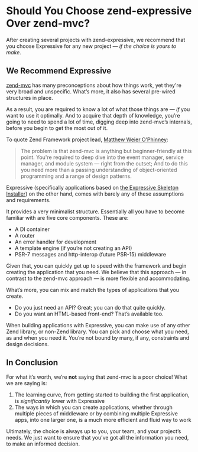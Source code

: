 # Should You Choose zend-expressive Over zend-mvc?

After creating several projects with zend-expressive, we recommend that you
choose Expressive for any new project &mdash; _if the choice is yours to make_.

## We Recommend Expressive

[zend-mvc](https://github.com/zendframework/zend-mvc) has many preconceptions
about how things work, yet they're very broad and unspecific.  What’s more, it
also has several pre-wired structures in place.

As a result, you are required to know a lot of what those things are &mdash; *if* you
want to use it optimally.  And to acquire that depth of knowledge, you’re going
to need to spend a lot of time, digging deep into zend-mvc’s internals, before
you begin to get the most out of it.

To quote Zend Framework project lead, [Matthew Weier O’Phinney](https://mwop.net):

> The problem is that zend-mvc is anything but beginner-friendly at this point.
> You're required to deep dive into the event manager, service manager, and
> module system &mdash; right from the outset; And to do this you need more than a
> passing understanding of object-oriented programming and a range of design
> patterns.

Expressive (specifically applications based on
[the Expressive Skeleton Installer](https://docs.zendframework.com/zend-expressive/getting-started/skeleton/))
on the other hand, comes with barely any of these assumptions and requirements.

It provides a very minimalist structure. Essentially all you have to become
familiar with are five core components. These are:

- A DI container
- A router
- An error handler for development
- A template engine (if you’re not creating an API)
- PSR-7 messages and http-interop (future PSR-15) middleware

Given that, you can quickly get up to speed with the framework and begin
creating the application that you need.  We believe that this approach &mdash; in
contrast to the zend-mvc approach &mdash; is more flexible and accommodating.

What’s more, you can mix and match the types of applications that you create.

- Do you just need an API? Great; you can do that quite quickly.
- Do you want an HTML-based front-end? That’s available too.

When building applications with Expressive, you can make use of any other
Zend library, or non-Zend library.  You can pick and choose what you need, as
and when you need it.  You’re not bound by many, if any, constraints and design
decisions.

## In Conclusion

For what it’s worth, we’re **not** saying that zend-mvc is a poor choice!  What
we are saying is:

1. The learning curve, from getting started to building the first application,
   is _significantly_ lower with Expressive
2. The ways in which you can create applications, whether through multiple
   pieces of middleware or by combining multiple Expressive apps, into one
   larger one, is a much more efficient and fluid way to work

Ultimately, the choice is always up to you, your team, and your project’s needs.
We just want to ensure that you’ve got all the information you need, to make an
informed decision.
